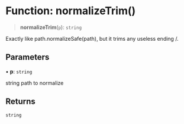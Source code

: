 # Function: normalizeTrim()

> **normalizeTrim**(`p`): `string`

Exactly like path.normalizeSafe(path), but it trims any useless ending /.

## Parameters

• **p**: `string`

string path to normalize

## Returns

`string`
